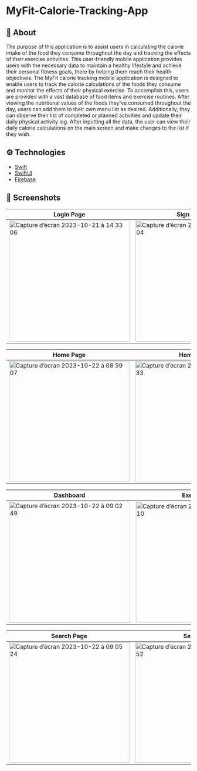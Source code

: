 # MyFit-Calorie-Tracking-App

## :calling: About
The purpose of this application is to assist users in calculating the calorie intake of the food they consume throughout the day and tracking the effects of their exercise activities. This user-friendly mobile application provides users with the necessary data to maintain a healthy lifestyle and achieve their personal fitness goals, there by helping them reach their health objectives.
The MyFit calorie tracking mobile application is designed to enable users to track the calorie calculations of the foods they consume and monitor the effects of their physical exercise. To accomplish this, users are provided with a vast database of food items and exercise routines. After viewing the nutritional values of the foods they've consumed throughout the day, users can add them to their own menu list as desired. Additionally, they can observe their list of completed or planned activities and update their daily physical activity log. After inputting all the data, the user can view their daily calorie calculations on the main screen and make changes to the list if they wish.
## :gear: Technologies
- [Swift](https://developer.apple.com/swift/)
- [SwiftUI](https://developer.apple.com/xcode/swiftui/)
- [Firebase](https://github.com/firebase/firebase-ios-sdk)


## :camera_flash: Screenshots

| Login Page | Sign Up Page |
| --- | --- |
| <img width="329" alt="Capture d’écran 2023-10-21 à 14 33 06" src="https://github.com/NisanurKorkmaz/MyFit-Calorie-Tracking-App/assets/80275552/6d047203-21e1-44bf-9d48-131e32c23058"> |<img width="329" alt="Capture d’écran 2023-10-21 à 14 35 04" src="https://github.com/NisanurKorkmaz/MyFit-Calorie-Tracking-App/assets/80275552/1330f811-1b1b-4f90-a3d3-165db06d3f89"> |

| Home Page| Home Page|
| --- | --- |
|<img width="328" alt="Capture d’écran 2023-10-22 à 08 59 07" src="https://github.com/NisanurKorkmaz/MyFit-Calorie-Tracking-App/assets/80275552/5321cf87-49c1-4c7b-9075-8fb7f1aed1d2">|<img width="329" alt="Capture d’écran 2023-10-22 à 08 59 33" src="https://github.com/NisanurKorkmaz/MyFit-Calorie-Tracking-App/assets/80275552/dcb88308-2ead-49c5-b33a-0397a88030e7">|

| Dashboard| Exercices |
| --- | --- |
|<img width="330" alt="Capture d’écran 2023-10-22 à 09 02 49" src="https://github.com/NisanurKorkmaz/MyFit-Calorie-Tracking-App/assets/80275552/b5bc975f-119e-4dc9-a57b-5084693b4597">|<img width="328" alt="Capture d’écran 2023-10-22 à 09 03 10" src="https://github.com/NisanurKorkmaz/MyFit-Calorie-Tracking-App/assets/80275552/7ae34bd4-7664-4315-b47e-92ae86f80b24">|

| Search Page| Settings |
| --- | --- |
|<img width="328" alt="Capture d’écran 2023-10-22 à 09 05 24" src="https://github.com/NisanurKorkmaz/MyFit-Calorie-Tracking-App/assets/80275552/347390f5-b5f1-4834-a478-cfdb1b5364dd">|<img width="328" alt="Capture d’écran 2023-10-22 à 09 05 52" src="https://github.com/NisanurKorkmaz/MyFit-Calorie-Tracking-App/assets/80275552/e36ec855-aff0-4ee5-93ef-c3fea0c9a331">|

